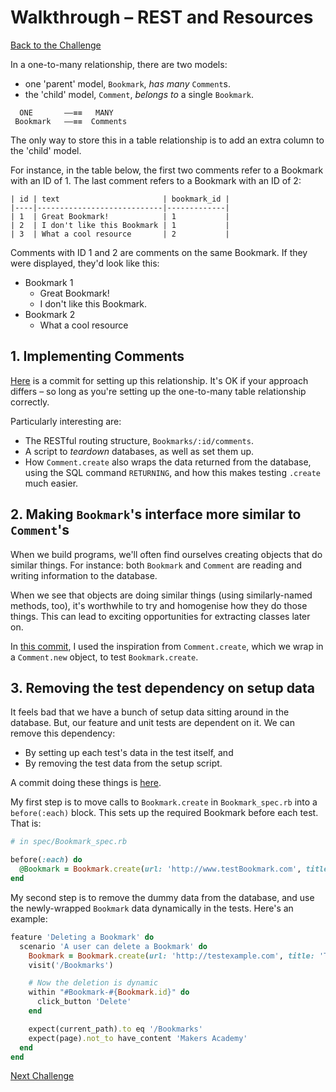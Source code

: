 # Walkthrough – REST and Resources

[Back to the Challenge](../12_one_to_many_relationships.md)

In a one-to-many relationship, there are two models:

- one 'parent' model, `Bookmark`, _has many_ `Comment`s.
- the 'child' model, `Comment`, _belongs to_ a single `Bookmark`.

```
  ONE       ––≡≡   MANY
 Bookmark   ––≡≡  Comments
```

The only way to store this in a table relationship is to add an extra column to the 'child' model.

For instance, in the table below, the first two comments refer to a Bookmark with an ID of 1. The last comment refers to a Bookmark with an ID of 2:

```
| id | text                       | bookmark_id |
|----|----------------------------|-------------|
| 1  | Great Bookmark!            | 1           |
| 2  | I don't like this Bookmark | 1           |
| 3  | What a cool resource       | 2           |
```

Comments with ID 1 and 2 are comments on the same Bookmark. If they were displayed, they'd look like this:

- Bookmark 1
  - Great Bookmark!
  - I don't like this Bookmark.
- Bookmark 2
  - What a cool resource

## 1. Implementing Comments

[Here](https://github.com/sjmog/bookmark_manager/commit/f610b7e3bf77073fc615c04de178a13ce811063c) is a commit for setting up this relationship. It's OK if your approach differs – so long as you're setting up the one-to-many table relationship correctly.

Particularly interesting are:

- The RESTful routing structure, `Bookmarks/:id/comments`.
- A script to _teardown_ databases, as well as set them up.
- How `Comment.create` also wraps the data returned from the database, using the SQL command `RETURNING`, and how this makes testing `.create` much easier.

## 2. Making `Bookmark`'s interface more similar to `Comment`'s

When we build programs, we'll often find ourselves creating objects that do similar things. For instance: both `Bookmark` and `Comment` are reading and writing information to the database.

When we see that objects are doing similar things (using similarly-named methods, too), it's worthwhile to try and homogenise how they do those things. This can lead to exciting opportunities for extracting classes later on.

In [this commit](https://github.com/sjmog/bookmark_manager/commit/7c80d5542fed90c471ccd50a232afb818ead9260), I used the inspiration from `Comment.create`, which we wrap in a `Comment.new` object, to test `Bookmark.create`.

## 3. Removing the test dependency on setup data

It feels bad that we have a bunch of setup data sitting around in the database. But, our feature and unit tests are dependent on it. We can remove this dependency:

- By setting up each test's data in the test itself, and
- By removing the test data from the setup script.

A commit doing these things is [here](https://github.com/sjmog/bookmark_manager/commit/c81305935bf16747f16bb20466d4c75d5e1d667d).

My first step is to move calls to `Bookmark.create` in `Bookmark_spec.rb` into a `before(:each)` block. This sets up the required Bookmark before each test. That is:

```ruby
# in spec/Bookmark_spec.rb

before(:each) do
  @Bookmark = Bookmark.create(url: 'http://www.testBookmark.com', title: 'Test Bookmark')
end
```

My second step is to remove the dummy data from the database, and use the newly-wrapped `Bookmark` data dynamically in the tests. Here's an example:

```ruby
feature 'Deleting a Bookmark' do
  scenario 'A user can delete a Bookmark' do
    Bookmark = Bookmark.create(url: 'http://testexample.com', title: 'Test Bookmark')
    visit('/Bookmarks')

    # Now the deletion is dynamic
    within "#Bookmark-#{Bookmark.id}" do
      click_button 'Delete'
    end

    expect(current_path).to eq '/Bookmarks'
    expect(page).not_to have_content 'Makers Academy'
  end
end
```

[Next Challenge](../13_many_to_many_relationships.md)
